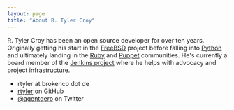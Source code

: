 ```yaml
---
layout: page
title: "About R. Tyler Croy"
---
```


R\. Tyler Croy has been an open source developer for over ten years. Originally
getting his start in the [FreeBSD](http://freebsd.org) project before falling
into [Python](http://python.org) and ultimately landing in the
[Ruby](https://www.ruby-lang.org/en/) and [Puppet](http://puppetlabs.com)
communities. He's currently a board member of the [Jenkins
project](https://jenkins.io) where he helps with advocacy and project
infrastructure.


 * rtyler at brokenco dot de
 * [rtyler](https://github.com/rtyler/) on GitHub
 * [@agentdero](https://twitter.com/agentdero) on Twitter

